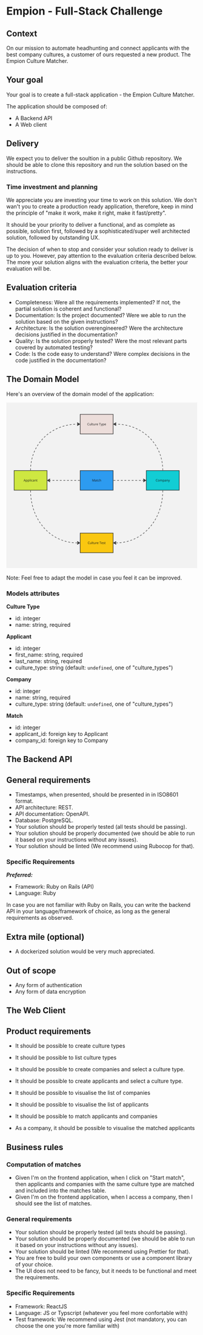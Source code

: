 # Empion - Full-Stack Challenge

## Context

On our mission to automate headhunting and connect applicants with the best company cultures, a customer of ours requested a new product. The Empion Culture Matcher.

## Your goal

Your goal is to create a full-stack application - the Empion Culture Matcher.

The application should be composed of:

- A Backend API
- A Web client

## Delivery

We expect you to deliver the soultion in a public Github repository. We should be able to clone this repository and run the solution based on the instructions.

### Time investment and planning

We appreciate you are investing your time to work on this solution. We don't wan't you to create a production ready application, therefore, keep in mind the principle of "make it work, make it right, make it fast/pretty". 

It should be your priority to deliver a functional, and as complete as possible, solution first, followed by a sophisticated/super well architected solution, followed by outstanding UX.

The decision of when to stop and consider your solution ready to deliver is up to you. However, pay attention to the evaluation criteria described below. The more your solution aligns with the evaluation criteria, the better your evaluation will be.

## Evaluation criteria

- Completeness: Were all the requirements implemented? If not, the partial solution is coherent and functional?
- Documentation: Is the project documented? Were we able to run the solution based on the given instructions?
- Architecture: Is the solution overengineered? Were the architecture decisions justified in the documentation?
- Quality: Is the solution properly tested? Were the most relevant parts covered by automated testing?
- Code: Is the code easy to understand? Were complex decisions in the code justified in the documentation?

## The Domain Model

Here's an overview of the domain model of the application:

![Domain Model](./assets/domain-model.png)

Note: Feel free to adapt the model in case you feel it can be improved.

### Models attributes

**Culture Type**

- id: integer
- name: string, required

**Applicant**

- id: integer
- first_name: string, required
- last_name: string, required
- culture_type: string (default: `undefined`, one of "culture_types")

**Company**

- id: integer
- name: string, required
- culture_type: string (default: `undefined`, one of "culture_types")

**Match**

- id: integer
- applicant_id: foreign key to Applicant
- company_id: foreign key to Company

## The Backend API

## General requirements

- Timestamps, when presented, should be presented in in ISO8601 format.
- API architecture: REST.
- API documentation: OpenAPI.
- Database: PostgreSQL.
- Your solution should be properly tested (all tests should be passing).
- Your solution should be properly documented (we should be able to run it based on your instructions without any issues).
- Your solution should be linted (We recommend using Rubocop for that).

### Specific Requirements

***Preferred:***

- Framework: Ruby on Rails (API)
- Language: Ruby

In case you are not familiar with Ruby on Rails, you can write the backend API in your language/framework of choice, as long as the general requirements as observed.

## Extra mile (optional)

- A dockerized solution would be very much appreciated.

## Out of scope

- Any form of authentication
- Any form of data encryption

## The Web Client

## Product requirements

- It should be possible to create culture types
- It should be possible to list culture types

- It should be possible to create companies and select a culture type.
- It should be possible to create applicants and select a culture type.

- It should be possible to visualise the list of companies
- It should be possible to visualise the list of applicants

- It should be possible to match applicants and companies

- As a company, it should be possible to visualise the matched applicants

## Business rules

### Computation of matches

- Given I'm on the frontend application, when I click on "Start match", then applicants and companies with the same culture type are matched and included into the matches table.
- Given I'm on the frontend application, when I access a company, then I should see the list of matches.
### General requirements

- Your solution should be properly tested (all tests should be passing).
- Your solution should be properly documented (we should be able to run it based on your instructions without any issues).
- Your solution should be linted (We recommend using Prettier for that).
- You are free to build your own components or use a component library of your choice.
- The UI does not need to be fancy, but it needs to be functional and meet the requirements.

### Specific Requirements

- Framework: ReactJS
- Language: JS or Typscript (whatever you feel more confortable with)
- Test framework: We recommend using Jest (not mandatory, you can choose the one you're more familiar with)
